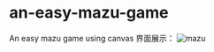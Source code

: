 # an-easy-mazu-game
An easy mazu game using canvas
界面展示：
![mazu](http://img.blog.csdn.net/20160407143907153?watermark/2/text/aHR0cDovL2Jsb2cuY3Nkbi5uZXQv/font/5a6L5L2T/fontsize/400/fill/I0JBQkFCMA==/dissolve/70/gravity/Center)
